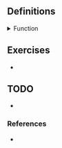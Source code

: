 ## Definitions

<details><summary>Function</summary>

  -  Given two sets A, B, we call f : A $\rightarrow$ B is a function, so we have $`S_f \subseteq A \times B \text{ satisfying for each } a \in A, \text{ there exists } b \in B \text{ uniquely such that } (a, b) \in S_f`$. We call A as the domain, B as the codomain, $`Imf = \{ b = f(a) | a \in A \}`$ as the image of f or the range of f.

![image](images/function_diagram.jpg)

</details>

## Exercises

- 

## TODO

- 

### References

- 
